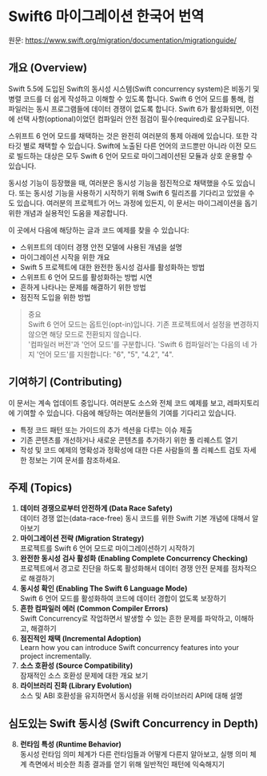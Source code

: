 # Swift6 마이그레이션 한국어 번역
원문: https://www.swift.org/migration/documentation/migrationguide/

## 개요 (Overview)
Swift 5.5에 도입된 Swift의 동시성 시스템(Swift concurrency system)은 비동기 및 병렬 코드를 더 쉽게 작성하고 이해할 수 있도록 합니다. 
Swift 6 언어 모드를 통해, 컴파일러는 동시 프로그램들에 데이터 경쟁이 없도록 합니다.
Swift 6가 활성화되면, 이전에 선택 사항(optional)이었던 컴파일러 안전 점검이 필수(required)로 요구됩니다.

스위프트 6 언어 모드를 채택하는 것은 완전히 여러분의 통제 아래에 있습니다. 또한 각 타깃 별로 채택할 수 있습니다.
Swift에 노출된 다른 언어의 코드뿐만 아니라 이전 모드로 빌드하는 대상은 모두 Swift 6 언어 모드로 마이그레이션된 모듈과 상호 운용할 수 있습니다.

동시성 기능이 등장했을 때, 여러분은 동시성 기능을 점진적으로 채택했을 수도 있습니다. 
또는 동시성 기능을 사용하기 시작하기 위해 Swift 6 릴리즈를 기다리고 있었을 수도 있습니다. 
여러분의 프로젝트가 어느 과정에 있든지, 이 문서는 마이그레이션을 돕기 위한 개념과 실용적인 도움을 제공합니다.

이 곳에서 다음에 해당하는 글과 코드 예제를 찾을 수 있습니다:
- 스위프트의 데이터 경쟁 안전 모델에 사용된 개념을 설명
- 마이그레이션 시작을 위한 개요
- Swift 5 프로젝트에 대한 완전한 동시성 검사를 활성화하는 방법
- 스위프트 6 언어 모드를 활성화하는 방법 시연
- 흔하게 나타나는 문제를 해결하기 위한 방법
- 점진적 도입을 위한 방법


> 중요  
Swift 6 언어 모드는 옵트인(opt-in)입니다. 기존 프로젝트에서 설정을 변경하지 않으면 해당 모드로 전환되지 않습니다.  
'컴파일러 버전'과 '언어 모드'를 구분합니다. 'Swift 6 컴파일러'는 다음의 네 가지 '언어 모드'를 지원합니다: "6", "5", "4.2", "4".

## 기여하기 (Contributing)
이 문서는 계속 업데이트 중입니다. 여러분도 소스와 전체 코드 예제를 보고, 레파지토리에 기여할 수 있습니다. 다음에 해당하는 여러분들의 기여를 기다리고 있습니다.
- 특정 코드 패턴 또는 가이드의 추가 섹션을 다루는 이슈 제출
- 기존 콘텐츠를 개선하거나 새로운 콘텐츠를 추가하기 위한 풀 리퀘스트 열기
- 작성 및 코드 예제의 명확성과 정확성에 대한 다른 사람들의 풀 리퀘스트 검토
자세한 정보는 기여 문서를 참조하세요.

## 주제 (Topics)
1. **데이터 경쟁으로부터 안전하게 (Data Race Safety)**  
데이터 경쟁 없는(data-race-free) 동시 코드를 위한 Swift 기본 개념에 대해서 알아보기
2. **마이그레이션 전략 (Migration Strategy)**  
프로젝트를 Swift 6 언어 모드로 마이그레이션하기 시작하기
3. **완전한 동시성 검사 활성화 (Enabling Complete Concurrency Checking)**  
프로젝트에서 경고로 진단을 하도록 활성화해서 데이터 경쟁 안전 문제를 점차적으로 해결하기
4. **동시성 확인 (Enabling The Swift 6 Language Mode)**  
Swift 6 언어 모드를 활성화하여 코드에 데이터 경합이 없도록 보장하기
5. **흔한 컴파일러 에러 (Common Compiler Errors)**  
Swift Concurrency로 작업하면서 발생할 수 있는 흔한 문제를 파악하고, 이해하고, 해결하기
6. **점진적인 채택 (Incremental Adoption)**  
Learn how you can introduce Swift concurrency features into your project incrementally.
7. **소스 호환성 (Source Compatibility)**  
잠재적인 소스 호환성 문제에 대한 개요 보기
8. **라이브러리 진화 (Library Evolution)**  
소스 및 ABI 호환성을 유지하면서 동시성을 위해 라이브러리 API에 대해 설명

## 심도있는 Swift 동시성 (Swift Concurrency in Depth)
8. **런타임 특성 (Runtime Behavior)**  
동시성 런타임 의미 체계가 다른 런타임들과 어떻게 다른지 알아보고, 실행 의미 체계 측면에서 비슷한 최종 결과를 얻기 위해 일반적인 패턴에 익숙해지기
